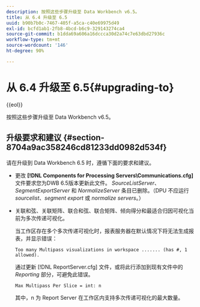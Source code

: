 ```yaml
---
description: 按照这些步骤升级至 Data Workbench v6.5。
title: 从 6.4 升级至 6.5
uuid: b90b7b0c-7467-405f-a5ca-c40e69975d49
exl-id: bcfd1ab1-2fb8-4bcd-b6c9-329143274ca4
source-git-commit: b1dda69a606a16dccca30d2a74c7e63dbd27936c
workflow-type: tm+mt
source-wordcount: '146'
ht-degree: 90%

---
```


# 从 6.4 升级至 6.5{#upgrading-to}

{{eol}}

按照这些步骤升级至 Data Workbench v6.5。

## 升级要求和建议 {#section-8704a9ac358246cd81233dd0982d534f}

请在升级到 Data Workbench 6.5 时，遵循下面的要求和建议。

* 更改 **[!DNL Components for Processing Servers\Communications.cfg]** 文件要求您为DWB 6.5版本更新此文件。 *SourceListServer*、*SegmentExportServer* 和 *NormalizeServer* 条目已删除。（DPU 不应运行 *sourcelist*、*segment export* 或 *normalize servers*。）

* 关联和弦、关联矩阵、联合和弦、联合矩阵、倾向得分和最适合归因可视化当前为多次传递可视化。

   当工作区存在多个多次传递可视化时，报表服务器在默认情况下将无法生成报表，并显示错误：

   ```
   Too many Multipass visualizations in workspace ....... (has #, 1 allowed).
   ```

   通过更新 [!DNL ReportServer.cfg] 文件，或将此行添加到现有文件中的 *Reporting* 部分，可避免此错误。

   ```
   Max Multipass Per Slice = int: n
   ```

   其中，n 为 Report Server 在工作区内支持多次传递可视化的最大数量。
